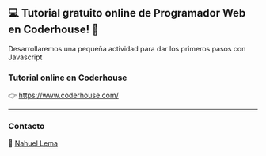 ## 💻 Tutorial gratuito online de Programador Web en Coderhouse! 👊
Desarrollaremos una pequeña actividad para dar los primeros pasos con Javascript

### Tutorial online en Coderhouse

👉 https://www.coderhouse.com/

---

### Contacto

👋 [Nahuel Lema](https://www.linkedin.com/in/nahuellema/)
